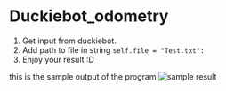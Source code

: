 # Duckiebot_odometry

1. Get input from duckiebot.
2. Add path to file in string `self.file = "Test.txt":`
3. Enjoy your result :D

this is the sample output of the program
![sample result](https://user-images.githubusercontent.com/89171514/170819391-259db51e-c7dd-45f5-b408-2fd91edab25f.png)

